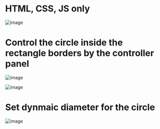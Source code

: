 # HTML, CSS, JS only
![image](https://user-images.githubusercontent.com/31043411/201538711-54483c49-65a5-4527-be0b-e3c53b34ea90.png)


# Control the circle inside the rectangle borders by the controller panel

![image](https://user-images.githubusercontent.com/31043411/201538637-da87fdb3-4f1e-49ba-92e8-f8fbf4298f25.png)

![image](https://user-images.githubusercontent.com/31043411/201538654-caf02fc5-1065-4915-a64c-cb0c441fceaf.png)

# Set dynmaic diameter for the circle

![image](https://user-images.githubusercontent.com/31043411/201538802-892f0d28-216f-4e8f-b54b-70ea9210d3c9.png)
